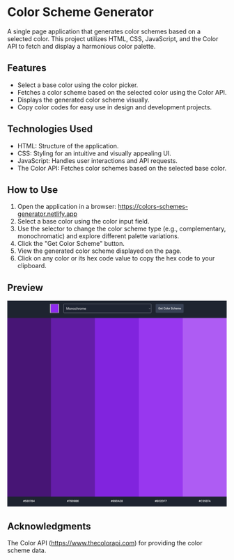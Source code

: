 # Color Scheme Generator

A single page application that generates color schemes based on a selected color. This project utilizes HTML, CSS, JavaScript, and the Color API to fetch and display a harmonious color palette.

## Features

- Select a base color using the color picker.
- Fetches a color scheme based on the selected color using the Color API.
- Displays the generated color scheme visually.
- Copy color codes for easy use in design and development projects.

## Technologies Used

- HTML: Structure of the application.
- CSS: Styling for an intuitive and visually appealing UI.
- JavaScript: Handles user interactions and API requests.
- The Color API: Fetches color schemes based on the selected base color.

## How to Use

1. Open the application in a browser: https://colors-schemes-generator.netlify.app
2. Select a base color using the color input field.
3. Use the selector to change the color scheme type (e.g., complementary, monochromatic) and explore different palette variations.
4. Click the "Get Color Scheme" button.
5. View the generated color scheme displayed on the page.
6. Click on any color or its hex code value to copy the hex code to your clipboard.

## Preview

![Color scheme generator preview](color-scheme-gen.png)

## Acknowledgments

The Color API (https://www.thecolorapi.com) for providing the color scheme data.
